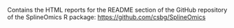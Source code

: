 Contains the HTML reports for the README section of the GitHub repository of the SplineOmics R package: https://github.com/csbg/SplineOmics
